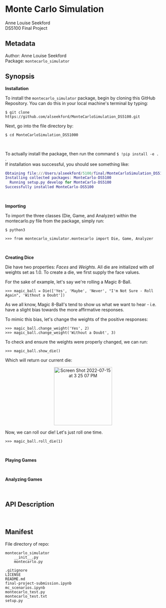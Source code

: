 # Monte Carlo Simulation
Anne Louise Seekford  
DS5100 Final Project


## Metadata  

Author: Anne Louise Seekford  
Package: 
```montecarlo_simulator```

## Synopsis  

**Installation**  

To install the ```montecarlo_simulator``` package, begin by cloning this GitHub Repository. You can do this in your local machine's terminal by typing:
```
$ git clone https://github.com/alseekford/MonteCarloSimulation_DS5100.git
``` 
Next, go into the file directory by:
```
$ cd MonteCarloSimulation_DS51000
```   
<br/>

To actually install the package, then run the command ```$ !pip install -e .``` .  
If installation was successful, you should see something like: 
```m
Obtaining file:///Users/alseekford/5100/final/MonteCarloSimulation_DS5100
Installing collected packages: MonteCarlo-DS5100
  Running setup.py develop for MonteCarlo-DS5100
Successfully installed MonteCarlo-DS5100
```
<br/>

**Importing**

To import the three classes (Die, Game, and Analyzer) within the montecarlo.py file from the package, simply run: 

```
$ python3

>>> from montecarlo_simulator.montecarlo import Die, Game, Analyzer 
```
<br/>

**Creating Dice**

Die have two properties: *Faces* and *Weights*. All die are initialized with *all* weights set as $1.0$. 
To create a die, we first supply the face values.  

For the sake of example, let's say we're rolling a Magic 8-Ball.
```
>>> magic_ball = Die(['Yes', 'Maybe', 'Never', "I'm Not Sure - Roll Again", 'Without a Doubt'])
```

As we all know, Magic 8-Ball's tend to show us what we want to hear - i.e. have a slight bias towards the more affirmative responses.  

To mimic this bias, let's change the weights of the positive responses:

```
>>> magic_ball.change_weight('Yes', 2)
>>> magic_ball.change_weight('Without a Doubt', 3)
```

To check and ensure the weights were properly changed, we can run:
```
>>> magic_ball.show_die()
```
Which will return our current die:

<p align="center">
  <img width="188" alt="Screen Shot 2022-07-15 at 3 25 07 PM" src="https://user-images.githubusercontent.com/71660299/179297082-c5feda06-c270-4be7-a56d-713d76942c88.png">
</p>



Now, we can roll our die! Let's just roll one time.
```
>>> magic_ball.roll_die(1)
```

<br/>

**Playing Games**


<br/>

**Analyzing Games**


<br/>

## API Description  


<br/>

## Manifest  
File directory of repo:
```
montecarlo_simulator
    __init__.py
    montecarlo.py

.gitignore
LICENSE
README.md
final-project-submission.ipynb
mc_scenarios.ipynb
montecarlo_test.py
montecarlo_test.txt
setup.py
```
